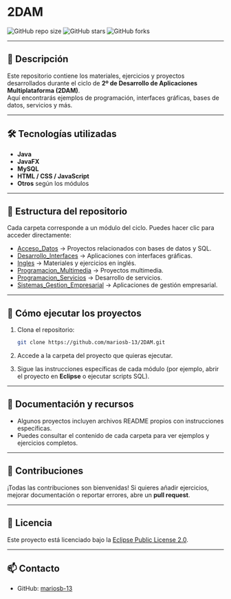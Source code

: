 # 2DAM

![GitHub repo size](https://img.shields.io/github/repo-size/mariosb-13/2DAM) 
![GitHub stars](https://img.shields.io/github/stars/mariosb-13/2DAM?style=social)
![GitHub forks](https://img.shields.io/github/forks/mariosb-13/2DAM?style=social)

---

## 📌 Descripción

Este repositorio contiene los materiales, ejercicios y proyectos desarrollados durante el ciclo de **2º de Desarrollo de Aplicaciones Multiplataforma (2DAM)**.  
Aquí encontrarás ejemplos de programación, interfaces gráficas, bases de datos, servicios y más.

---

## 🛠 Tecnologías utilizadas

- **Java**  
- **JavaFX**  
- **MySQL**  
- **HTML / CSS / JavaScript**  
- **Otros** según los módulos  

---

## 📂 Estructura del repositorio

Cada carpeta corresponde a un módulo del ciclo. Puedes hacer clic para acceder directamente:

- [Acceso_Datos](./Acceso_Datos) → Proyectos relacionados con bases de datos y SQL.
- [Desarrollo_Interfaces](./Desarrollo_Interfaces) → Aplicaciones con interfaces gráficas.
- [Ingles](./Ingles) → Materiales y ejercicios en inglés.
- [Programacion_Multimedia](./Programacion_Multimedia) → Proyectos multimedia.
- [Programacion_Servicios](./Programacion_Servicios) → Desarrollo de servicios.
- [Sistemas_Gestion_Empresarial](./Sistemas_Gestion_Empresarial) → Aplicaciones de gestión empresarial.

---

## 🚀 Cómo ejecutar los proyectos

1. Clona el repositorio:  
   ```bash
   git clone https://github.com/mariosb-13/2DAM.git
   ```

2. Accede a la carpeta del proyecto que quieras ejecutar.
3. Sigue las instrucciones específicas de cada módulo (por ejemplo, abrir el proyecto en **Eclipse** o ejecutar scripts SQL).

---

## 📖 Documentación y recursos

* Algunos proyectos incluyen archivos README propios con instrucciones específicas.
* Puedes consultar el contenido de cada carpeta para ver ejemplos y ejercicios completos.

---

## 🤝 Contribuciones

¡Todas las contribuciones son bienvenidas! Si quieres añadir ejercicios, mejorar documentación o reportar errores, abre un **pull request**.

---

## 📄 Licencia

Este proyecto está licenciado bajo la [Eclipse Public License 2.0](https://www.eclipse.org/legal/epl-2.0/).

---

## 📫 Contacto

* GitHub: [mariosb-13](https://github.com/mariosb-13)
